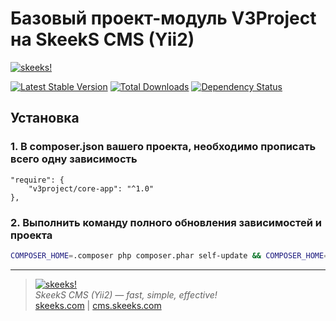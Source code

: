 Базовый проект-модуль V3Project на SkeekS CMS (Yii2)
=========================

[![skeeks!](https://cms.skeeks.com/uploads/all/35/fd/33/35fd33aa306823dbaf53a0142d43b3fa.png)](https://cms.skeeks.com)

[![Latest Stable Version](https://poser.pugx.org/v3project/core-app/v/stable.png)](https://packagist.org/packages/v3project/core-app)
[![Total Downloads](https://poser.pugx.org/v3project/core-app/downloads.png)](https://packagist.org/packages/v3project/core-app)
[![Dependency Status](https://www.versioneye.com/php/v3project:core-app/dev-master/badge.png)](https://www.versioneye.com/php/v3project:core-app/dev-master)


Установка
------------

### 1. В composer.json вашего проекта, необходимо прописать всего одну зависимость

```
"require": {
    "v3project/core-app": "^1.0"
},
```


### 2. Выполнить команду полного обновления зависимостей и проекта

```bash
COMPOSER_HOME=.composer php composer.phar self-update && COMPOSER_HOME=.composer php composer.phar update -o
```


___

> [![skeeks!](https://skeeks.com/img/logo/logo-no-title-80px.png)](https://skeeks.com)  
<i>SkeekS CMS (Yii2) — fast, simple, effective!</i>  
[skeeks.com](https://skeeks.com) | [cms.skeeks.com](https://cms.skeeks.com)

